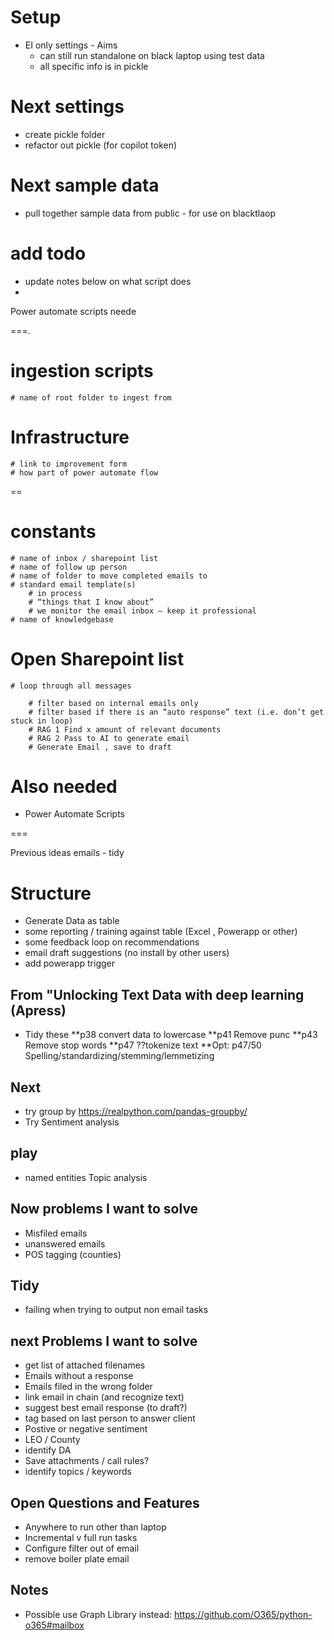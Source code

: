 # Setup 
* EI only settings - Aims
    * can still run standalone on black laptop using test data 
    * all specific info is in pickle

# Next settings
* create pickle folder
* refactor out pickle (for copilot token)

# Next sample data
* pull together sample data from public - for use on blacktlaop


# add todo
* update notes below on what script does
* 


Power automate scripts neede

===.

# ingestion scripts
	# name of root folder to ingest from
# Infrastructure
	# link to improvement form
	# how part of power automate flow
==

# constants
	# name of inbox / sharepoint list
	# name of follow up person
	# name of folder to move completed emails to
	# standard email template(s)
		# in process
		# “things that I know about”
		# we monitor the email inbox – keep it professional 
	# name of knowledgebase

# Open Sharepoint list

	# loop through all messages

		# filter based on internal emails only
		# filter based if there is an “auto response” text (i.e. don’t get stuck in loop)
		# RAG 1 Find x amount of relevant documents
		# RAG 2 Pass to AI to generate email
		# Generate Email , save to draft


# Also needed
*  Power Automate Scripts

===

Previous ideas emails - tidy 

# Structure

* Generate Data as table
* some reporting / training against table (Excel , Powerapp or other)
* some feedback loop on recommendations
* email draft suggestions (no install by other users)
* add powerapp trigger

## From "Unlocking Text Data with deep learning (Apress)

* Tidy these
**p38 convert data to lowercase
**p41 Remove punc
**p43 Remove stop words
**p47 ??tokenize text
**Opt: p47/50 Spelling/standardizing/stemming/lemmetizing


## Next
* try group by https://realpython.com/pandas-groupby/
* Try Sentiment analysis

## play

* named entities
Topic analysis

## Now problems I want to solve

* Misfiled emails
* unanswered emails
* POS tagging (counties)

## Tidy

* failing when trying to output non email tasks


## next Problems I want to solve
* get list of attached filenames
* Emails without a response
* Emails filed in the wrong folder
* link email in chain (and recognize text)
* suggest best email response (to draft?)
* tag based on last person to answer client
* Postive or negative sentiment
* LEO / County
* identify DA
* Save attachments / call rules?
* identify topics / keywords

## Open Questions and Features

* Anywhere to run other than laptop
* Incremental v full run tasks
* Configure filter out of email
* remove boiler plate email

## Notes

* Possible use Graph Library instead: https://github.com/O365/python-o365#mailbox


		